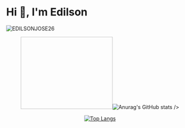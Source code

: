 <h1 align="left">Hi 👋, I'm Edilson</h1>
<p align="left"> <img src="https://komarev.com/ghpvc/?username=EDILSONJOSE26" alt="EDILSONJOSE26" /> </p>
<div align="center">
<img width="49%" height="195px"
  
  ![Anurag's GitHub stats](https://github-readme-stats.vercel.app/api?username=EDILSONJOSE26&show_icons=true&theme=blue_navy)
/>

  [![Top Langs](https://github-readme-stats.vercel.app/api/top-langs/?username=anuraghazra&layout=donut)](https://github.com/anuraghazra/github-readme-stats)


</div>
